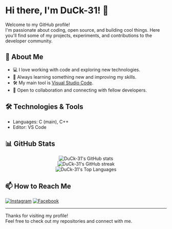 # Hi there, I'm DuCk-31! 🦆

Welcome to my GitHub profile!  
I'm passionate about coding, open source, and building cool things. Here you'll find some of my projects, experiments, and contributions to the developer community.

## 🚀 About Me

- 💻 I love working with code and exploring new technologies.
- 🧠 Always learning something new and improving my skills.
- 🛠️ My main tool is [Visual Studio Code](https://code.visualstudio.com/).
- 🤝 Open to collaboration and connecting with fellow developers.

## 🛠️ Technologies & Tools

- Languages: C (main), C++
- Editor: VS Code

## 📊 GitHub Stats

<p align="center">
  <img src="https://github-readme-stats.vercel.app/api?username=DuCk-31&show_icons=true&theme=github_dark" alt="DuCk-31's GitHub stats" />
  <br>
  <img src="https://github-readme-streak-stats.herokuapp.com/?user=DuCk-31&theme=github-dark-blue" alt="DuCk-31's GitHub streak" />
  <br>
  <img src="https://github-readme-stats.vercel.app/api/top-langs/?username=DuCk-31&layout=compact&theme=github_dark" alt="DuCk-31's Top Languages" />
</p>



## 📫 How to Reach Me

[![Instagram](https://img.shields.io/badge/Instagram-E4405F?style=flat&logo=instagram&logoColor=white)](https://www.instagram.com/d.nhduck/)
[![Facebook](https://img.shields.io/badge/Facebook-1877F2?style=flat&logo=facebook&logoColor=white)](https://www.facebook.com/hd31141/)

---

Thanks for visiting my profile!  
Feel free to check out my repositories and connect with me.
